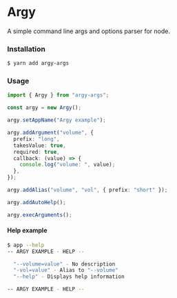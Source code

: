# Argy

A simple command line args and options parser for node.

### Installation

```sh
$ yarn add argy-args
```

### Usage

```ts
import { Argy } from "argy-args";

const argy = new Argy();

argy.setAppName("Argy example");

argy.addArgument("volume", {
  prefix: "long",
  takesValue: true,
  required: true,
  callback: (value) => {
    console.log("volume: ", value);
  },
});

argy.addAlias("volume", "vol", { prefix: "short" });

argy.addAutoHelp();

argy.execArguments();
```

#### Help example

```sh
$ app --help
-- ARGY EXAMPLE - HELP --

  "--volume=value" - No description
  "-vol=value" - Alias to "--volume"
  "--help" - Displays help information

-- ARGY EXAMPLE - HELP --
```
